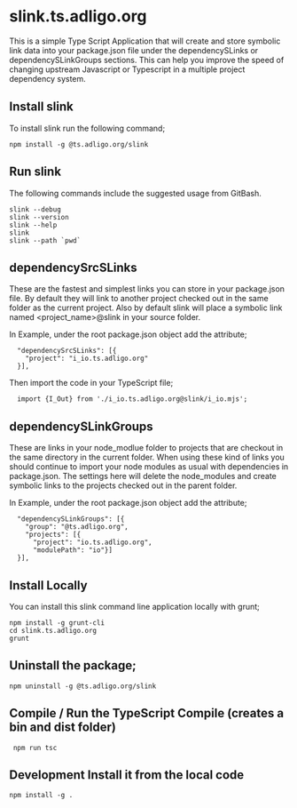 # slink.ts.adligo.org
This is a simple Type Script Application that will create and store symbolic link data into your package.json file under the dependencySLinks or dependencySLinkGroups sections. This can help you improve the speed of changing upstream Javascript or Typescript in a multiple project dependency system.  

## Install slink
To install slink run the following command;
```
npm install -g @ts.adligo.org/slink
```

## Run slink
The following commands include the suggested usage from GitBash.
```
slink --debug
slink --version
slink --help
slink
slink --path `pwd`
```

## dependencySrcSLinks 
These are the fastest and simplest links you can store in your package.json file.  By default they will link
to another project checked out in the same folder as the current project.  Also by default slink will place a symbolic link named &lt;project_name&gt;@slink in your source folder.

In Example, under the root package.json object add the attribute;
```
  "dependencySrcSLinks": [{
    "project": "i_io.ts.adligo.org"
  }],
```
Then import the code in your TypeScript file;
```
  import {I_Out} from './i_io.ts.adligo.org@slink/i_io.mjs';
```

## dependencySLinkGroups
These are links in your node_modlue folder to projects that are checkout in the same directory in the current folder.  When using these kind of links you should continue to import your node modules as usual with dependencies in package.json.  The settings here will delete the node_modules and create symbolic links to the projects checked out in the parent folder.

In Example, under the root package.json object add the attribute;
```
  "dependencySLinkGroups": [{
    "group": "@ts.adligo.org",
    "projects": [{
      "project": "io.ts.adligo.org",
      "modulePath": "io"}]
  }],
```

## Install Locally
You can install this slink command line application locally with grunt;
```
npm install -g grunt-cli
cd slink.ts.adligo.org
grunt
```
## Uninstall the package;
```
npm uninstall -g @ts.adligo.org/slink
```

## Compile / Run the TypeScript Compile (creates a bin and dist folder)
```
 npm run tsc
```

## Development Install it from the local code
```
npm install -g .
```
